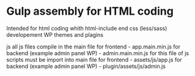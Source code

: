 
# Gulp assembly for HTML coding

Intended for
   html coding
      whith html-include end css (less/sass)
   developement WP themes and plagins
   
   js 
      all js files compile in the main file 
         for frontend - app.main.min.js
         for backend  (example admin panel WP) - admin.main.min.js
      for this file of js scripts must be import into main file 
         for frontend - assets/js/app.js
         for backend  (example admin panel WP) - plugin/assets/js/admin.js 





